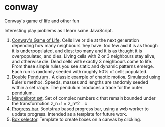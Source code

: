 # conway
Conway's game of life and other fun

Interesting play problems as I learn some JavaScript.
  
1. [Conway's Game of Life](conway.html). 
Cells live or die at the next generation depending how many neighbours they have: too few and it is as though it is underpopulated, and dies; too many and it is as thought it is overpopulated, and dies.  Living cells with 2 or 3 neighbours stay alive, and otherwise die.  Dead cells with exactly 3 neighbours come to life.  From these simple rules you see static and dynamic patterns emerge.  Each run is randomly seeded with roughly 50% of cells populated.    
2. [Double Pendulum](double_pendulum.html) . A classic example of chaotic motion. Simulated using Euler's method. Speeds, masses and lengths are randomly seeded within a set range.  The pendulum produces a trace for the outer pendulum. 
3. [Mandelbrot set](mandelbrot.html).  Set of complex numbers c that remain bounded under the transformation z_n+1 = z_n^2 + c
4. [Progress bar](progress_bar.html). Bootstrap based progress bar, using a web worker to update progress.  Intended as a template for future work.
5. [Box selector](box_selector.html). Template to create boxes on a canvas by clicking.
